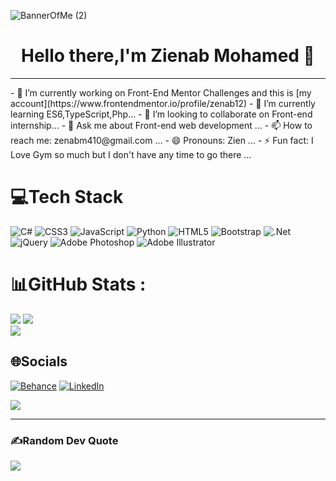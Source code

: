 
![BannerOfMe (2)](https://user-images.githubusercontent.com/78083890/169719246-710404e6-01e3-4b49-b39d-76b0334aae33.png)
<h1 align="center">
 Hello there,I'm Zienab Mohamed 👋
</h1>
<hr>
- 🔭 I’m currently working on Front-End Mentor Challenges and this is [my account](https://www.frontendmentor.io/profile/zenab12)
- 🌱 I’m currently learning ES6,TypeScript,Php...
- 👯 I’m looking to collaborate on Front-end internship...
- 💬 Ask me about Front-end web development ...
- 📫 How to reach me: zenabm410@gmail.com ...
- 😄 Pronouns: Zien ...
- ⚡ Fun fact: I Love Gym so much but I don't have any time to go there ...


# 💻Tech Stack
![C#](https://img.shields.io/badge/c%23-%23239120.svg?style=for-the-badge&logo=c-sharp&logoColor=white) ![CSS3](https://img.shields.io/badge/css3-%231572B6.svg?style=for-the-badge&logo=css3&logoColor=white) ![JavaScript](https://img.shields.io/badge/javascript-%23323330.svg?style=for-the-badge&logo=javascript&logoColor=%23F7DF1E) ![Python](https://img.shields.io/badge/python-3670A0?style=for-the-badge&logo=python&logoColor=ffdd54) ![HTML5](https://img.shields.io/badge/html5-%23E34F26.svg?style=for-the-badge&logo=html5&logoColor=white) ![Bootstrap](https://img.shields.io/badge/bootstrap-%23563D7C.svg?style=for-the-badge&logo=bootstrap&logoColor=white) ![.Net](https://img.shields.io/badge/.NET-5C2D91?style=for-the-badge&logo=.net&logoColor=white) ![jQuery](https://img.shields.io/badge/jquery-%230769AD.svg?style=for-the-badge&logo=jquery&logoColor=white) ![Adobe Photoshop](https://img.shields.io/badge/adobephotoshop-%2331A8FF.svg?style=for-the-badge&logo=adobephotoshop&logoColor=white) ![Adobe Illustrator](https://img.shields.io/badge/adobeillustrator-%23FF9A00.svg?style=for-the-badge&logo=adobeillustrator&logoColor=white)

# 📊GitHub Stats :
![](https://github-readme-stats.vercel.app/api?username=zenab12&theme=dracula&hide_border=false&include_all_commits=false&count_private=false)</span>
![](https://github-readme-streak-stats.herokuapp.com/?user=zenab12&theme=dracula&hide_border=false)<br/>
![](https://github-readme-stats.vercel.app/api/top-langs/?username=zenab12&theme=dracula&hide_border=false&include_all_commits=false&count_private=false&layout=compact)


## 🌐Socials
[![Behance](https://img.shields.io/badge/Behance-1769ff?logo=behance&logoColor=white)](https://behance.net/https://www.behance.net/zenabmohammed1) [![LinkedIn](https://img.shields.io/badge/LinkedIn-%230077B5.svg?logo=linkedin&logoColor=white)](https://linkedin.com/in/https://www.linkedin.com/in/zenab-mohamed-23133a1a1/) 

[![](https://visitcount.itsvg.in/api?id=zenab12&icon=0&color=0)](https://visitcount.itsvg.in)

---
### ✍️Random Dev Quote
![](https://quotes-github-readme.vercel.app/api?type=horizontal&theme=radical)

<!--

## 🏆GitHub Trophies
![](https://github-profile-trophy.vercel.app/?username=zenab12&theme=oldie&no-frame=false&no-bg=false&margin-w=4)

### 😂Random Dev Meme
<img src="https://random-memer.herokuapp.com/" width="512px"/>
-->
